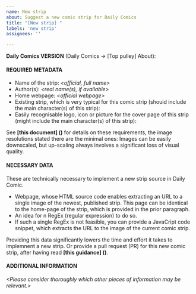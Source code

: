 ```yaml
---
name: New strip
about: Suggest a new comic strip for Daily Comics
title: "[New strip] "
labels: 'new strip'
assignees: ''

---
```


**Daily Comics VERSION** (Daily Comics → [Top pulley] About): 
<br />

#### REQUIRED METADATA
- Name of the strip: *\<official, full name\>*
- Author(s): *\<real name(s), if available\>*
- Home webpage: *\<official webpage\>*
- Existing strip, which is very typical for this comic strip
  (shouid include the main character(s) of this strip): *<URL or image file>*
- Easily recognisable logo, icon or picture for the cover page of this
  strip (might include the main character(s) of this strip): *<URL or image file>*

See **[this document] ()** for details on these requirements, the image resolutions stated there are the minimal ones: Images can be easily downscaled, but up-scaling always involves a significant loss of visual quality.

#### NECESSARY DATA
These are technically necessary to implement a new strip source in Daily Comic.
- Webpage, whose HTML source code enables extracting an URL to a single image of the newest, published strip.  This page can be identical to the home-page of the strip, which is provided in the prior paragraph.
- An idea for n RegEx (regular expression) to do so.
- If such a single RegEx is not feasible, you can provide a JavaCript code snippet, which extracts the URL to the image of the current comic strip.

Providing this data significantly lowers the time and effort it takes to implemnent a new strip.  Or provide a pull request (PR) for this new comic strip, after having read **[this guidance] ()**.

#### ADDITIONAL INFORMATION

*\<Please consider thoroughly which other pieces of information may be relevant.\>*

